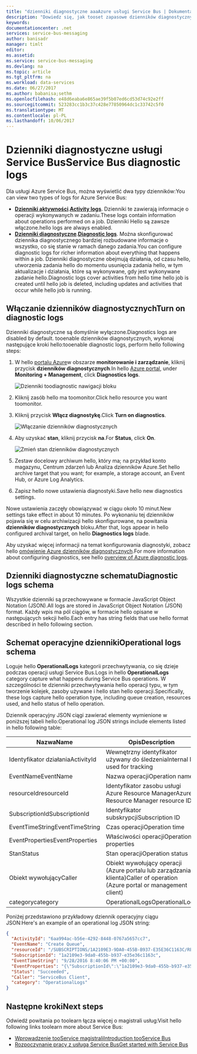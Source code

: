 ```yaml
---
title: "dzienniki diagnostyczne aaaAzure usługi Service Bus | Dokumentacja firmy Microsoft"
description: "Dowiedz się, jak tooset zapasowe dzienników diagnostycznych dla usługi Service Bus na platformie Azure."
keywords: 
documentationcenter: .net
services: service-bus-messaging
author: banisadr
manager: timlt
editor: 
ms.assetid: 
ms.service: service-bus-messaging
ms.devlang: na
ms.topic: article
ms.tgt_pltfrm: na
ms.workload: data-services
ms.date: 06/27/2017
ms.author: babanisa;sethm
ms.openlocfilehash: e48d6eaba6e865ae39f5b07ed6cd53d74c92e2ff
ms.sourcegitcommit: 523283cc1b3c37c428e77850964dc1c33742c5f0
ms.translationtype: MT
ms.contentlocale: pl-PL
ms.lasthandoff: 10/06/2017
---
```

# <a name="service-bus-diagnostic-logs"></a><span data-ttu-id="177da-103">Dzienniki diagnostyczne usługi Service Bus</span><span class="sxs-lookup"><span data-stu-id="177da-103">Service Bus diagnostic logs</span></span>

<span data-ttu-id="177da-104">Dla usługi Azure Service Bus, można wyświetlić dwa typy dzienników:</span><span class="sxs-lookup"><span data-stu-id="177da-104">You can view two types of logs for Azure Service Bus:</span></span>
* <span data-ttu-id="177da-105">**[Dzienniki aktywności](../monitoring-and-diagnostics/monitoring-overview-activity-logs.md)**.</span><span class="sxs-lookup"><span data-stu-id="177da-105">**[Activity logs](../monitoring-and-diagnostics/monitoring-overview-activity-logs.md)**.</span></span> <span data-ttu-id="177da-106">Dzienniki te zawierają informacje o operacji wykonywanych w zadaniu.</span><span class="sxs-lookup"><span data-stu-id="177da-106">These logs contain information about operations performed on a job.</span></span> <span data-ttu-id="177da-107">Dzienniki Hello są zawsze włączone.</span><span class="sxs-lookup"><span data-stu-id="177da-107">hello logs are always enabled.</span></span>
* <span data-ttu-id="177da-108">**[Dzienniki diagnostyczne](../monitoring-and-diagnostics/monitoring-overview-of-diagnostic-logs.md)**.</span><span class="sxs-lookup"><span data-stu-id="177da-108">**[Diagnostic logs](../monitoring-and-diagnostics/monitoring-overview-of-diagnostic-logs.md)**.</span></span> <span data-ttu-id="177da-109">Można skonfigurować dziennika diagnostycznego bardziej rozbudowane informacje o wszystko, co się stanie w ramach danego zadania.</span><span class="sxs-lookup"><span data-stu-id="177da-109">You can configure diagnostic logs for richer information about everything that happens within a job.</span></span> <span data-ttu-id="177da-110">Dzienniki diagnostyczne obejmują działania, od czasu hello, utworzenia zadania hello do momentu usunięcia zadania hello, w tym aktualizacje i działania, które są wykonywane, gdy jest wykonywane zadanie hello.</span><span class="sxs-lookup"><span data-stu-id="177da-110">Diagnostic logs cover activities from hello time hello job is created until hello job is deleted, including updates and activities that occur while hello job is running.</span></span>

## <a name="turn-on-diagnostic-logs"></a><span data-ttu-id="177da-111">Włączanie dzienników diagnostycznych</span><span class="sxs-lookup"><span data-stu-id="177da-111">Turn on diagnostic logs</span></span>

<span data-ttu-id="177da-112">Dzienniki diagnostyczne są domyślnie wyłączone.</span><span class="sxs-lookup"><span data-stu-id="177da-112">Diagnostics logs are disabled by default.</span></span> <span data-ttu-id="177da-113">tooenable dzienników diagnostycznych, wykonaj następujące kroki hello:</span><span class="sxs-lookup"><span data-stu-id="177da-113">tooenable diagnostic logs, perform hello following steps:</span></span>

1.  <span data-ttu-id="177da-114">W hello [portalu Azure](https://portal.azure.com)w obszarze **monitorowanie i zarządzanie**, kliknij przycisk **dzienników diagnostycznych**.</span><span class="sxs-lookup"><span data-stu-id="177da-114">In hello [Azure portal](https://portal.azure.com), under **Monitoring + Management**, click **Diagnostics logs**.</span></span>

    ![Dzienniki toodiagnostic nawigacji bloku](./media/service-bus-diagnostic-logs/image1.png)

2. <span data-ttu-id="177da-116">Kliknij zasób hello ma toomonitor.</span><span class="sxs-lookup"><span data-stu-id="177da-116">Click hello resource you want toomonitor.</span></span>  

3.  <span data-ttu-id="177da-117">Kliknij przycisk **Włącz diagnostykę**.</span><span class="sxs-lookup"><span data-stu-id="177da-117">Click **Turn on diagnostics**.</span></span>

    ![Włączanie dzienników diagnostycznych](./media/service-bus-diagnostic-logs/image2.png)

4.  <span data-ttu-id="177da-119">Aby uzyskać **stan**, kliknij przycisk **na**.</span><span class="sxs-lookup"><span data-stu-id="177da-119">For **Status**, click **On**.</span></span>

    ![Zmień stan dzienników diagnostycznych](./media/service-bus-diagnostic-logs/image3.png)

5.  <span data-ttu-id="177da-121">Zestaw docelowy archiwum hello, który ma; na przykład konto magazynu, Centrum zdarzeń lub Analiza dzienników Azure.</span><span class="sxs-lookup"><span data-stu-id="177da-121">Set hello archive target that you want; for example, a storage account, an Event Hub, or Azure Log Analytics.</span></span>

6.  <span data-ttu-id="177da-122">Zapisz hello nowe ustawienia diagnostyki.</span><span class="sxs-lookup"><span data-stu-id="177da-122">Save hello new diagnostics settings.</span></span>

<span data-ttu-id="177da-123">Nowe ustawienia zaczęły obowiązywać w ciągu około 10 minut.</span><span class="sxs-lookup"><span data-stu-id="177da-123">New settings take effect in about 10 minutes.</span></span> <span data-ttu-id="177da-124">Po wykonaniu tej dzienników pojawia się w celu archiwizacji hello skonfigurowane, na powitania **dzienników diagnostycznych** bloku.</span><span class="sxs-lookup"><span data-stu-id="177da-124">After that, logs appear in hello configured archival target, on hello **Diagnostics logs** blade.</span></span>

<span data-ttu-id="177da-125">Aby uzyskać więcej informacji na temat konfigurowania diagnostyki, zobacz hello [omówienie Azure dzienników diagnostycznych](../monitoring-and-diagnostics/monitoring-overview-of-diagnostic-logs.md).</span><span class="sxs-lookup"><span data-stu-id="177da-125">For more information about configuring diagnostics, see hello [overview of Azure diagnostic logs](../monitoring-and-diagnostics/monitoring-overview-of-diagnostic-logs.md).</span></span>

## <a name="diagnostic-logs-schema"></a><span data-ttu-id="177da-126">Dzienniki diagnostyczne schematu</span><span class="sxs-lookup"><span data-stu-id="177da-126">Diagnostic logs schema</span></span>

<span data-ttu-id="177da-127">Wszystkie dzienniki są przechowywane w formacie JavaScript Object Notation (JSON).</span><span class="sxs-lookup"><span data-stu-id="177da-127">All logs are stored in JavaScript Object Notation (JSON) format.</span></span> <span data-ttu-id="177da-128">Każdy wpis ma pól ciągów, w formacie hello opisane w następujących sekcji hello.</span><span class="sxs-lookup"><span data-stu-id="177da-128">Each entry has string fields that use hello format described in hello following section.</span></span>

## <a name="operational-logs-schema"></a><span data-ttu-id="177da-129">Schemat operacyjne dzienniki</span><span class="sxs-lookup"><span data-stu-id="177da-129">Operational logs schema</span></span>

<span data-ttu-id="177da-130">Loguje hello **OperationalLogs** kategorii przechwytywania, co się dzieje podczas operacji usługi Service Bus.</span><span class="sxs-lookup"><span data-stu-id="177da-130">Logs in hello **OperationalLogs** category capture what happens during Service Bus operations.</span></span> <span data-ttu-id="177da-131">W szczególności te dzienniki przechwytywania hello operacji typu, w tym tworzenie kolejek, zasoby używane i hello stan hello operacji.</span><span class="sxs-lookup"><span data-stu-id="177da-131">Specifically, these logs capture hello operation type, including queue creation, resources used, and hello status of hello operation.</span></span>

<span data-ttu-id="177da-132">Dziennik operacyjny JSON ciągi zawierać elementy wymienione w poniższej tabeli hello:</span><span class="sxs-lookup"><span data-stu-id="177da-132">Operational log JSON strings include elements listed in hello following table:</span></span>

<span data-ttu-id="177da-133">Nazwa</span><span class="sxs-lookup"><span data-stu-id="177da-133">Name</span></span> | <span data-ttu-id="177da-134">Opis</span><span class="sxs-lookup"><span data-stu-id="177da-134">Description</span></span>
------- | -------
<span data-ttu-id="177da-135">Identyfikator działania</span><span class="sxs-lookup"><span data-stu-id="177da-135">ActivityId</span></span> | <span data-ttu-id="177da-136">Wewnętrzny identyfikator używany do śledzenia</span><span class="sxs-lookup"><span data-stu-id="177da-136">Internal ID, used for tracking</span></span>
<span data-ttu-id="177da-137">EventName</span><span class="sxs-lookup"><span data-stu-id="177da-137">EventName</span></span> | <span data-ttu-id="177da-138">Nazwa operacji</span><span class="sxs-lookup"><span data-stu-id="177da-138">Operation name</span></span>           
<span data-ttu-id="177da-139">resourceId</span><span class="sxs-lookup"><span data-stu-id="177da-139">resourceId</span></span> | <span data-ttu-id="177da-140">Identyfikator zasobu usługi Azure Resource Manager</span><span class="sxs-lookup"><span data-stu-id="177da-140">Azure Resource Manager resource ID</span></span>
<span data-ttu-id="177da-141">SubscriptionId</span><span class="sxs-lookup"><span data-stu-id="177da-141">SubscriptionId</span></span> | <span data-ttu-id="177da-142">Identyfikator subskrypcji</span><span class="sxs-lookup"><span data-stu-id="177da-142">Subscription ID</span></span>
<span data-ttu-id="177da-143">EventTimeString</span><span class="sxs-lookup"><span data-stu-id="177da-143">EventTimeString</span></span> | <span data-ttu-id="177da-144">Czas operacji</span><span class="sxs-lookup"><span data-stu-id="177da-144">Operation time</span></span>
<span data-ttu-id="177da-145">EventProperties</span><span class="sxs-lookup"><span data-stu-id="177da-145">EventProperties</span></span> | <span data-ttu-id="177da-146">Właściwości operacji</span><span class="sxs-lookup"><span data-stu-id="177da-146">Operation properties</span></span>
<span data-ttu-id="177da-147">Stan</span><span class="sxs-lookup"><span data-stu-id="177da-147">Status</span></span> | <span data-ttu-id="177da-148">Stan operacji</span><span class="sxs-lookup"><span data-stu-id="177da-148">Operation status</span></span>
<span data-ttu-id="177da-149">Obiekt wywołujący</span><span class="sxs-lookup"><span data-stu-id="177da-149">Caller</span></span> | <span data-ttu-id="177da-150">Obiekt wywołujący operacji (Azure portalu lub zarządzania klienta)</span><span class="sxs-lookup"><span data-stu-id="177da-150">Caller of operation (Azure portal or management client)</span></span>
<span data-ttu-id="177da-151">category</span><span class="sxs-lookup"><span data-stu-id="177da-151">category</span></span> | <span data-ttu-id="177da-152">OperationalLogs</span><span class="sxs-lookup"><span data-stu-id="177da-152">OperationalLogs</span></span>

<span data-ttu-id="177da-153">Poniżej przedstawiono przykładowy dziennik operacyjny ciągu JSON:</span><span class="sxs-lookup"><span data-stu-id="177da-153">Here's an example of an operational log JSON string:</span></span>

```json
{
  "ActivityId": "6aa994ac-b56e-4292-8448-0767a5657cc7",
  "EventName": "Create Queue",
  "resourceId": "/SUBSCRIPTIONS/1A2109E3-9DA0-455B-B937-E35E36C1163C/RESOURCEGROUPS/DEFAULT-SERVICEBUS-CENTRALUS/PROVIDERS/MICROSOFT.SERVICEBUS/NAMESPACES/SHOEBOXEHNS-CY4001",
  "SubscriptionId": "1a2109e3-9da0-455b-b937-e35e36c1163c",
  "EventTimeString": "9/28/2016 8:40:06 PM +00:00",
  "EventProperties": "{\"SubscriptionId\":\"1a2109e3-9da0-455b-b937-e35e36c1163c\",\"Namespace\":\"shoeboxehns-cy4001\",\"Via\":\"https://shoeboxehns-cy4001.servicebus.windows.net/f8096791adb448579ee83d30e006a13e/?api-version=2016-07\",\"TrackingId\":\"5ee74c9e-72b5-4e98-97c4-08a62e56e221_G1\"}",
  "Status": "Succeeded",
  "Caller": "ServiceBus Client",
  "category": "OperationalLogs"
}
```

## <a name="next-steps"></a><span data-ttu-id="177da-154">Następne kroki</span><span class="sxs-lookup"><span data-stu-id="177da-154">Next steps</span></span>

<span data-ttu-id="177da-155">Odwiedź powitania po toolearn łącza więcej o magistrali usług:</span><span class="sxs-lookup"><span data-stu-id="177da-155">Visit hello following links toolearn more about Service Bus:</span></span>

* [<span data-ttu-id="177da-156">Wprowadzenie tooService magistrali</span><span class="sxs-lookup"><span data-stu-id="177da-156">Introduction tooService Bus</span></span>](service-bus-messaging-overview.md)
* [<span data-ttu-id="177da-157">Rozpoczynanie pracy z usługą Service Bus</span><span class="sxs-lookup"><span data-stu-id="177da-157">Get started with Service Bus</span></span>](service-bus-dotnet-get-started-with-queues.md)

